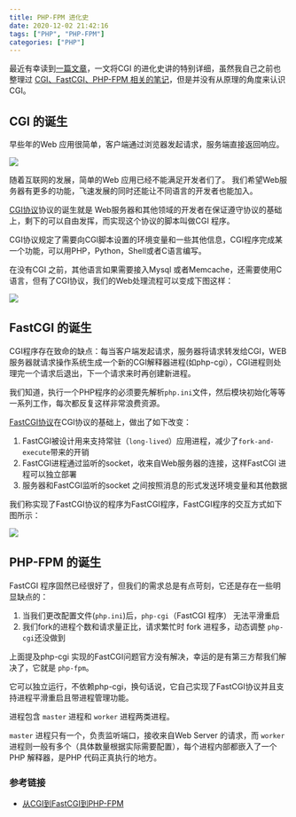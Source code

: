 ```yaml
---
title: PHP-FPM 进化史
date: 2020-12-02 21:42:16
tags: ["PHP", "PHP-FPM"]
categories: ["PHP"]
---
```


最近有幸读到[一篇文章](http://blog.leanote.com/post/weibo-007/%E4%BB%8ECGI%E5%88%B0FastCGI%E5%88%B0PHP-FPM)，一文将CGI 的进化史讲的特别详细，虽然我自己之前也整理过 [CGI、FastCGI、PHP-FPM 相关的笔记](https://www.0x2beace.com/what-is-the-relationship-between-php-fpm-and-nginx/)，但是并没有从原理的角度来认识 CGI。

<!-- more -->

## CGI 的诞生
早些年的Web 应用很简单，客户端通过浏览器发起请求，服务端直接返回响应。

![](https://cdn.jsdelivr.net/gh/0xAiKang/CDN/blog/images/20201202210831.png)

随着互联网的发展，简单的Web 应用已经不能满足开发者们了。
我们希望Web服务器有更多的功能，飞速发展的同时还能让不同语言的开发者也能加入。

[CGI协议](https://www.ietf.org/rfc/rfc3875)协议的诞生就是 Web服务器和其他领域的开发者在保证遵守协议的基础上，剩下的可以自由发挥，而实现这个协议的脚本叫做CGI 程序。

CGI协议规定了需要向CGI脚本设置的环境变量和一些其他信息，CGI程序完成某一个功能，可以用PHP，Python，Shell或者C语言编写。

在没有CGI 之前，其他语言如果需要接入Mysql 或者Memcache，还需要使用C 语言，但有了CGI协议，我们的Web处理流程可以变成下图这样：

![](https://cdn.jsdelivr.net/gh/0xAiKang/CDN/blog/images/20201202211748.png)

## FastCGI 的诞生
CGI程序存在致命的缺点：每当客户端发起请求，服务器将请求转发给CGI，WEB 服务器就请求操作系统生成一个新的CGI解释器进程(如php-cgi），CGI进程则处理完一个请求后退出，下一个请求来时再创建新进程。

我们知道，执行一个PHP程序的必须要先解析`php.ini`文件，然后模块初始化等等一系列工作，每次都反复这样非常浪费资源。

[FastCGI协议](http://andylin02.iteye.com/blog/648412)在CGI协议的基础上，做出了如下改变：
1. FastCGI被设计用来支持常驻（`long-lived`）应用进程，减少了`fork-and-execute`带来的开销
2. FastCGI进程通过监听的socket，收来自Web服务器的连接，这样FastCGI 进程可以独立部署
3. 服务器和FastCGI监听的socket 之间按照消息的形式发送环境变量和其他数据

我们称实现了FastCGI协议的程序为FastCGI程序，FastCGI程序的交互方式如下图所示：

![](https://cdn.jsdelivr.net/gh/0xAiKang/CDN/blog/images/20201202212619.png)

## PHP-FPM 的诞生
FastCGI 程序固然已经很好了，但我们的需求总是有点苛刻，它还是存在一些明显缺点的：
1. 当我们更改配置文件(`php.ini`)后，`php-cgi`（FastCGI 程序） 无法平滑重启
2. 我们fork的进程个数和请求量正比，请求繁忙时 fork 进程多，动态调整 `php-cgi`还没做到

上面提及php-cgi 实现的FastCGI问题官方没有解决，幸运的是有第三方帮我们解决了，它就是 `php-fpm`。

它可以独立运行，不依赖php-cgi，换句话说，它自己实现了FastCGI协议并且支持进程平滑重启且带进程管理功能。

进程包含 `master` 进程和 `worker` 进程两类进程。

`master` 进程只有一个，负责监听端口，接收来自Web Server 的请求，而 `worker` 进程则一般有多个（具体数量根据实际需要配置），每个进程内部都嵌入了一个PHP 解释器，是PHP 代码正真执行的地方。
### 参考链接
* [从CGI到FastCGI到PHP-FPM](http://blog.leanote.com/post/weibo-007/%E4%BB%8ECGI%E5%88%B0FastCGI%E5%88%B0PHP-FPM)